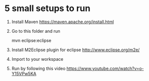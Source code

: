 # 5 small setups to run

1. Install Maven
https://maven.apache.org/install.html

2. Go to this folder and run
	
	mvn eclipse:eclipse
	
3. Install M2Eclipse plugin for eclipse
http://www.eclipse.org/m2e/

4. Import to your workspace

5. Run by following this video
https://www.youtube.com/watch?v=o-Y15VPw5KA

